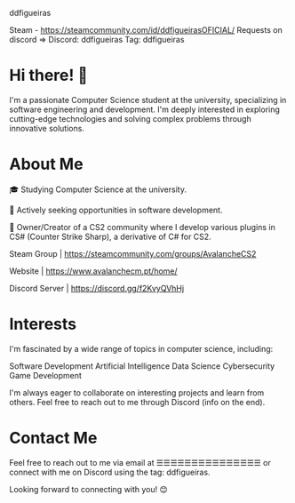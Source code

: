 ddfigueiras

Steam - https://steamcommunity.com/id/ddfigueirasOFICIAL/
Requests on discord => Discord: ddfigueiras Tag: ddfigueiras


# Hi there! 👋
I'm a passionate Computer Science student at the university, specializing in software engineering and development. I'm deeply interested in exploring cutting-edge technologies and solving complex problems through innovative solutions.

# About Me

🎓 Studying Computer Science at the university.

💼 Actively seeking opportunities in software development.

🌟 Owner/Creator of a CS2 community where I develop various plugins in CS# (Counter Strike Sharp), a derivative of C# for CS2. 

Steam Group | https://steamcommunity.com/groups/AvalancheCS2

Website | https://www.avalanchecm.pt/home/

Discord Server | https://discord.gg/f2KvyQVhHj

# Interests
I'm fascinated by a wide range of topics in computer science, including:

Software Development
Artificial Intelligence
Data Science
Cybersecurity
Game Development

I'm always eager to collaborate on interesting projects and learn from others. Feel free to reach out to me through Discord (info on the end).

# Contact Me
Feel free to reach out to me via email at ☰☰☰☰☰☰☰☰☰☰☰☰☰☰☰ or connect with me on Discord using the tag: ddfigueiras.

Looking forward to connecting with you! 😊
